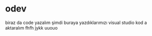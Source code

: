 # odev
biraz da code yazalım
şimdi buraya yazdıklarımızı visual studio kod a aktaralım
fhfh
jykk
uuouo
